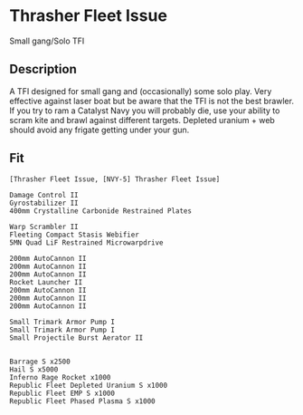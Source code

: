 # Thrasher Fleet Issue

Small gang/Solo TFI


## Description

 A TFI designed for small gang and (occasionally) some solo play. Very effective against laser boat but be aware
 that the TFI is not the best brawler. If you try to ram a Catalyst Navy you will probably die, use your ability to
 scram kite and brawl against different targets. Depleted uranium + web should avoid any frigate getting under your gun.

## Fit

```
[Thrasher Fleet Issue, [NVY-5] Thrasher Fleet Issue]

Damage Control II
Gyrostabilizer II
400mm Crystalline Carbonide Restrained Plates

Warp Scrambler II
Fleeting Compact Stasis Webifier
5MN Quad LiF Restrained Microwarpdrive

200mm AutoCannon II
200mm AutoCannon II
200mm AutoCannon II
Rocket Launcher II
200mm AutoCannon II
200mm AutoCannon II
200mm AutoCannon II

Small Trimark Armor Pump I
Small Trimark Armor Pump I
Small Projectile Burst Aerator II


Barrage S x2500
Hail S x5000
Inferno Rage Rocket x1000
Republic Fleet Depleted Uranium S x1000
Republic Fleet EMP S x1000
Republic Fleet Phased Plasma S x1000
```